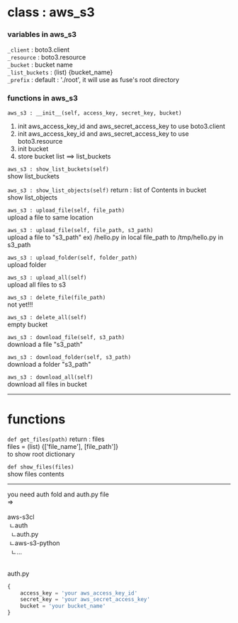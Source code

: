 # class : aws\_s3

### variables in aws\_s3  
```_client``` : boto3.client</br>
```_resource``` : boto3.resource</br>
```_bucket``` : bucket name</br>
```_list_buckets``` : (list) {bucket_name}</br>
```_prefix``` : default : './root', it will use as fuse's root directory</br>
  
### functions in aws\_s3
```aws_s3 : __init__(self, access_key, secret_key, bucket)```</br>
1. init aws_access_key_id and aws_secret_access_key to use boto3.client</br>
2. init aws_access_key_id and aws_secret_access_key to use boto3.resource</br>
3. init bucket
4. store bucket list ==> list\_buckets</br>
  

```aws_s3 : show_list_buckets(self)```</br>
show list_buckets</br>


```aws_s3 : show_list_objects(self)``` return : list of Contents in bucket</br>
show list_objects</br>

  
```aws_s3 : upload_file(self, file_path)```</br>
upload a file to same location</br>
  

```aws_s3 : upload_file(self, file_path, s3_path)```</br>
upload a file to "s3_path" ex) /hello.py in local file_path to /tmp/hello.py in s3_path</br>

  
```aws_s3 : upload_folder(self, folder_path)```</br>
upload folder</br>


```aws_s3 : upload_all(self)```</br>
upload all files to s3</br>


```aws_s3 : delete_file(file_path)```</br>
not yet!!!</br>


```aws_s3 : delete_all(self)```</br>
empty bucket</br>


```aws_s3 : download_file(self, s3_path)```</br>
download a file "s3_path"</br>


```aws_s3 : download_folder(self, s3_path)```</br>
download a folder "s3_path"</br>


```aws_s3 : download_all(self)```</br>
download all files in bucket</br>

-------------------------------------------------------

# functions
```def get_files(path)``` return : files</br>
files = (list) {['file_name'], [file_path']}</br>
to show root dictionary</br>
 

```def show_files(files)```</br>
show files contents

--------------------------------------------------------

you need auth fold and auth.py file</br>=></br></br>
aws-s3cl</br>
&nbsp;ㄴauth</br>
&nbsp;&nbsp;ㄴauth.py</br>
&nbsp;ㄴaws-s3-python</br>
&nbsp;&nbsp;ㄴ...</br></br>

auth.py
```python
{
	access_key = 'your aws_access_key_id'
	secret_key = 'your aws_secret_access_key'
	bucket = 'your bucket_name'
}
```

